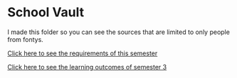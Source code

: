 # School Vault
I made this folder so you can see the sources that are limited to only people from fontys.

[Click here to see the requirements of this semester](https://github.com/CrossyChainsaw/Portfolio/blob/master/School%20Vault/What%20should%20be%20covered%20in%20my%20individual%20project.pdf)

[Click here to see the learning outcomes of semester 3](https://github.com/CrossyChainsaw/Portfolio/blob/master/School%20Vault/Learning%20Outcomes%20S3.pdf)
